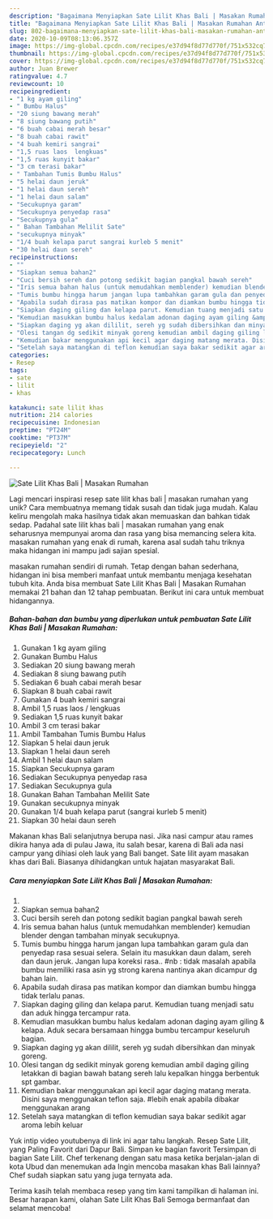 ```yaml
---
description: "Bagaimana Menyiapkan Sate Lilit Khas Bali | Masakan Rumahan Anti Gagal"
title: "Bagaimana Menyiapkan Sate Lilit Khas Bali | Masakan Rumahan Anti Gagal"
slug: 802-bagaimana-menyiapkan-sate-lilit-khas-bali-masakan-rumahan-anti-gagal
date: 2020-10-09T08:13:06.357Z
image: https://img-global.cpcdn.com/recipes/e37d94f8d77d770f/751x532cq70/sate-lilit-khas-bali-masakan-rumahan-foto-resep-utama.jpg
thumbnail: https://img-global.cpcdn.com/recipes/e37d94f8d77d770f/751x532cq70/sate-lilit-khas-bali-masakan-rumahan-foto-resep-utama.jpg
cover: https://img-global.cpcdn.com/recipes/e37d94f8d77d770f/751x532cq70/sate-lilit-khas-bali-masakan-rumahan-foto-resep-utama.jpg
author: Juan Brewer
ratingvalue: 4.7
reviewcount: 10
recipeingredient:
- "1 kg ayam giling"
- " Bumbu Halus"
- "20 siung bawang merah"
- "8 siung bawang putih"
- "6 buah cabai merah besar"
- "8 buah cabai rawit"
- "4 buah kemiri sangrai"
- "1,5 ruas laos  lengkuas"
- "1,5 ruas kunyit bakar"
- "3 cm terasi bakar"
- " Tambahan Tumis Bumbu Halus"
- "5 helai daun jeruk"
- "1 helai daun sereh"
- "1 helai daun salam"
- "Secukupnya garam"
- "Secukupnya penyedap rasa"
- "Secukupnya gula"
- " Bahan Tambahan Melilit Sate"
- "secukupnya minyak"
- "1/4 buah kelapa parut sangrai kurleb 5 menit"
- "30 helai daun sereh"
recipeinstructions:
- ""
- "Siapkan semua bahan2"
- "Cuci bersih sereh dan potong sedikit bagian pangkal bawah sereh"
- "Iris semua bahan halus (untuk memudahkan memblender) kemudian blender dengan tambahan minyak secukupnya."
- "Tumis bumbu hingga harum jangan lupa tambahkan garam gula dan penyedap rasa sesuai selera. Selain itu masukkan daun dalam, sereh dan daun jeruk. Jangan lupa koreksi rasa.. #nb : tidak masalah apabila bumbu memiliki rasa asin yg strong karena nantinya akan dicampur dg bahan lain."
- "Apabila sudah dirasa pas matikan kompor dan diamkan bumbu hingga tidak terlalu panas."
- "Siapkan daging giling dan kelapa parut. Kemudian tuang menjadi satu dan aduk hingga tercampur rata."
- "Kemudian masukkan bumbu halus kedalam adonan daging ayam giling &amp; kelapa. Aduk secara bersamaan hingga bumbu tercampur keseluruh bagian."
- "Siapkan daging yg akan dililit, sereh yg sudah dibersihkan dan minyak goreng."
- "Olesi tangan dg sedikit minyak goreng kemudian ambil daging giling letakkan di bagian bawah batang sereh lalu kepalkan hingga berbentuk spt gambar."
- "Kemudian bakar menggunakan api kecil agar daging matang merata. Disini saya menggunakan teflon saja. #lebih enak apabila dibakar menggunakan arang"
- "Setelah saya matangkan di teflon kemudian saya bakar sedikit agar aroma lebih keluar"
categories:
- Resep
tags:
- sate
- lilit
- khas

katakunci: sate lilit khas 
nutrition: 214 calories
recipecuisine: Indonesian
preptime: "PT24M"
cooktime: "PT37M"
recipeyield: "2"
recipecategory: Lunch

---
```



![Sate Lilit Khas Bali | Masakan Rumahan](https://img-global.cpcdn.com/recipes/e37d94f8d77d770f/751x532cq70/sate-lilit-khas-bali-masakan-rumahan-foto-resep-utama.jpg)

Lagi mencari inspirasi resep sate lilit khas bali | masakan rumahan yang unik? Cara membuatnya memang tidak susah dan tidak juga mudah. Kalau keliru mengolah maka hasilnya tidak akan memuaskan dan bahkan tidak sedap. Padahal sate lilit khas bali | masakan rumahan yang enak seharusnya mempunyai aroma dan rasa yang bisa memancing selera kita.
 masakan rumahan yang enak di rumah, karena asal sudah tahu triknya maka hidangan ini mampu jadi sajian spesial.


 masakan rumahan sendiri di rumah. Tetap dengan bahan sederhana, hidangan ini bisa memberi manfaat untuk membantu menjaga kesehatan tubuh kita. Anda bisa membuat Sate Lilit Khas Bali | Masakan Rumahan memakai 21 bahan dan 12 tahap pembuatan. Berikut ini cara untuk membuat hidangannya.

<!--inarticleads1-->

##### Bahan-bahan dan bumbu yang diperlukan untuk pembuatan Sate Lilit Khas Bali | Masakan Rumahan:

1. Gunakan 1 kg ayam giling
1. Gunakan  Bumbu Halus
1. Sediakan 20 siung bawang merah
1. Sediakan 8 siung bawang putih
1. Sediakan 6 buah cabai merah besar
1. Siapkan 8 buah cabai rawit
1. Gunakan 4 buah kemiri sangrai
1. Ambil 1,5 ruas laos / lengkuas
1. Sediakan 1,5 ruas kunyit bakar
1. Ambil 3 cm terasi bakar
1. Ambil  Tambahan Tumis Bumbu Halus
1. Siapkan 5 helai daun jeruk
1. Siapkan 1 helai daun sereh
1. Ambil 1 helai daun salam
1. Siapkan Secukupnya garam
1. Sediakan Secukupnya penyedap rasa
1. Sediakan Secukupnya gula
1. Gunakan  Bahan Tambahan Melilit Sate
1. Gunakan secukupnya minyak
1. Gunakan 1/4 buah kelapa parut (sangrai kurleb 5 menit)
1. Siapkan 30 helai daun sereh


Makanan khas Bali selanjutnya berupa nasi. Jika nasi campur atau rames dikira hanya ada di pulau Jawa, itu salah besar, karena di Bali ada nasi campur yang dihiasi oleh lauk yang Bali banget. Sate lilit ayam masakan khas dari Bali. Biasanya dihidangkan untuk hajatan masyarakat Bali. 

<!--inarticleads2-->

##### Cara menyiapkan Sate Lilit Khas Bali | Masakan Rumahan:

1. 
1. Siapkan semua bahan2
1. Cuci bersih sereh dan potong sedikit bagian pangkal bawah sereh
1. Iris semua bahan halus (untuk memudahkan memblender) kemudian blender dengan tambahan minyak secukupnya.
1. Tumis bumbu hingga harum jangan lupa tambahkan garam gula dan penyedap rasa sesuai selera. Selain itu masukkan daun dalam, sereh dan daun jeruk. Jangan lupa koreksi rasa.. #nb : tidak masalah apabila bumbu memiliki rasa asin yg strong karena nantinya akan dicampur dg bahan lain.
1. Apabila sudah dirasa pas matikan kompor dan diamkan bumbu hingga tidak terlalu panas.
1. Siapkan daging giling dan kelapa parut. Kemudian tuang menjadi satu dan aduk hingga tercampur rata.
1. Kemudian masukkan bumbu halus kedalam adonan daging ayam giling &amp; kelapa. Aduk secara bersamaan hingga bumbu tercampur keseluruh bagian.
1. Siapkan daging yg akan dililit, sereh yg sudah dibersihkan dan minyak goreng.
1. Olesi tangan dg sedikit minyak goreng kemudian ambil daging giling letakkan di bagian bawah batang sereh lalu kepalkan hingga berbentuk spt gambar.
1. Kemudian bakar menggunakan api kecil agar daging matang merata. Disini saya menggunakan teflon saja. #lebih enak apabila dibakar menggunakan arang
1. Setelah saya matangkan di teflon kemudian saya bakar sedikit agar aroma lebih keluar


Yuk intip video youtubenya di link ini agar tahu langkah. Resep Sate Lilit, yang Paling Favorit dari Dapur Bali. Simpan ke bagian favorit Tersimpan di bagian Sate Lilit. Chef terkenang dengan satu masa ketika berjalan-jalan di kota Ubud dan menemukan ada Ingin mencoba masakan khas Bali lainnya? Chef sudah siapkan satu yang juga ternyata ada. 

Terima kasih telah membaca resep yang tim kami tampilkan di halaman ini. Besar harapan kami, olahan Sate Lilit Khas Bali  Semoga bermanfaat dan selamat mencoba!
